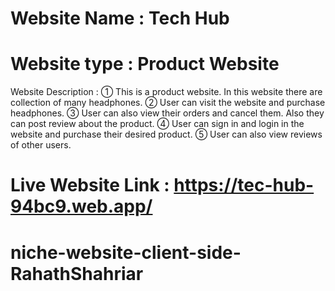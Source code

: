 # Website Name : Tech Hub
# Website type : Product Website

Website Description :
① This is a product website. In this website there are collection of many headphones.
② User can visit the website and purchase headphones.
③ User can also view their orders and cancel them. Also they can post review about the product.
④ User can sign in and login in the website and purchase their desired product.
⑤ User can also view reviews of other users.

# Live Website Link : https://tec-hub-94bc9.web.app/


# niche-website-client-side-RahathShahriar
